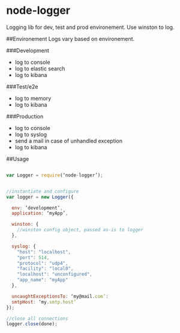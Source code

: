 node-logger
===========

Logging lib for dev, test and prod environement.
Use winston to log.

##Environement
Logs vary based on environement.

###Development
- log to console
- log to elastic search
- log to kibana

###Test/e2e
- log to memory
- log to kibana

###Production
- log to console
- log to syslog
- send a mail in case of unhandled exception
- log to kibana

##Usage

```javascript

var Logger = require(‘node-logger’);


//instantiate and configure
var logger = new Logger({

  env: ‘development’,
  application: ‘myApp’,

  winston: {
    //winston config object, passed as-is to logger
  },

  syslog: {
    "host": "localhost",
    "port": 514,
    "protocol": "udp4",
    "facility": "local0",
    "localhost": "unconfigured",
    "app_name": "myApp"
  },

  uncaughtExceptionsTo: ‘my@mail.com’:
  smtpHost: ‘my.smtp.host’
});

//close all connections
logger.close(done);
```
